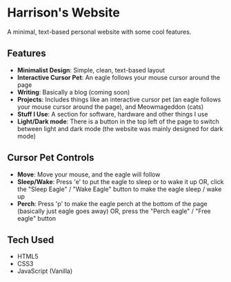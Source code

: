 # Harrison's Website

A minimal, text-based personal website with some cool features.

## Features

- **Minimalist Design**: Simple, clean, text-based layout
- **Interactive Cursor Pet**: An eagle follows your mouse cursor around the page
- **Writing**: Basically a blog (coming soon)
- **Projects**: Includes things like an interactive cursor pet (an eagle follows your mouse cursor around the page), and Meowmageddon (cats)
- **Stuff I Use**: A section for software, hardware and other things I use 
- **Light/Dark mode**: There is a button in the top left of the page to switch between light and dark mode (the website was mainly designed for dark mode)

## Cursor Pet Controls

- **Move**: Move your mouse, and the eagle will follow
- **Sleep/Wake**: Press 'e' to put the eagle to sleep or to wake it up OR, click the "Sleep Eagle" / "Wake Eagle" button to make the eagle sleep / wake up
- **Perch**: Press 'p' to make the eagle perch at the bottom of the page (basically just eagle goes away) OR, press the "Perch eagle" / "Free eagle" button

## Tech Used

- HTML5
- CSS3
- JavaScript (Vanilla)